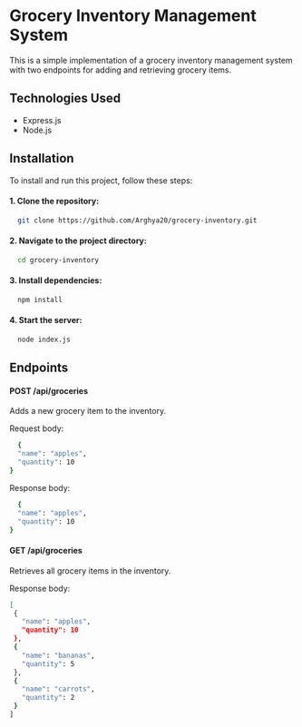 
# Grocery Inventory Management System

This is a simple implementation of a grocery inventory management system with two endpoints for adding and retrieving grocery items.


## Technologies Used

- Express.js
- Node.js


## Installation

To install and run this project, follow these steps:

#### 1. Clone the repository:
```bash
  git clone https://github.com/Arghya20/grocery-inventory.git
```
    
#### 2. Navigate to the project directory:
```bash
  cd grocery-inventory
```

#### 3. Install dependencies:
```bash
  npm install
```


#### 4. Start the server:
```bash
  node index.js
```
     
## Endpoints

 #### POST /api/groceries
 Adds a new grocery item to the inventory.

 Request body:

```bash
  {
  "name": "apples",
  "quantity": 10
}

```

Response body:

```bash
  {
  "name": "apples",
  "quantity": 10
}

```

 #### GET /api/groceries

 Retrieves all grocery items in the inventory.

 Response body:

 ``` bash
[
  {
    "name": "apples",
    "quantity": 10
  },
  {
    "name": "bananas",
    "quantity": 5
  },
  {
    "name": "carrots",
    "quantity": 2
  }
]

 ```